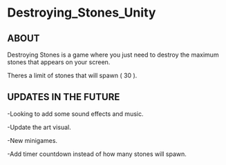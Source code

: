 # Destroying_Stones_Unity

## ABOUT
Destroying Stones is a game where you just need to destroy the maximum stones that appears on your screen.

Theres a limit of stones that will spawn ( 30 ).

## UPDATES IN THE FUTURE

-Looking to add some sound effects and music.

-Update the art visual.

-New minigames.

-Add timer countdown instead of how many stones will spawn.


